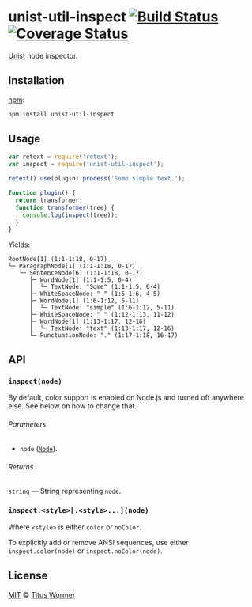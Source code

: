 # unist-util-inspect [![Build Status][build-badge]][build-page] [![Coverage Status][coverage-badge]][coverage-page]

[Unist][] node inspector.

## Installation

[npm][]:

```bash
npm install unist-util-inspect
```

## Usage

```javascript
var retext = require('retext');
var inspect = require('unist-util-inspect');

retext().use(plugin).process('Some simple text.');

function plugin() {
  return transformer;
  function transformer(tree) {
    console.log(inspect(tree));
  }
}
```

Yields:

```text
RootNode[1] (1:1-1:18, 0-17)
└─ ParagraphNode[1] (1:1-1:18, 0-17)
   └─ SentenceNode[6] (1:1-1:18, 0-17)
      ├─ WordNode[1] (1:1-1:5, 0-4)
      │  └─ TextNode: "Some" (1:1-1:5, 0-4)
      ├─ WhiteSpaceNode: " " (1:5-1:6, 4-5)
      ├─ WordNode[1] (1:6-1:12, 5-11)
      │  └─ TextNode: "simple" (1:6-1:12, 5-11)
      ├─ WhiteSpaceNode: " " (1:12-1:13, 11-12)
      ├─ WordNode[1] (1:13-1:17, 12-16)
      │  └─ TextNode: "text" (1:13-1:17, 12-16)
      └─ PunctuationNode: "." (1:17-1:18, 16-17)
```

## API

### `inspect(node)`

By default, color support is enabled on Node.js and turned off anywhere else.
See below on how to change that.

###### Parameters

*   `node` ([`Node`][node]).

###### Returns

`string` — String representing `node`.

### `inspect.<style>[.<style>...](node)`

Where `<style>` is either `color` or `noColor`.

To explicitly add or remove ANSI sequences, use either `inspect.color(node)`
or `inspect.noColor(node)`.

## License

[MIT][license] © [Titus Wormer][author]

<!-- Definition -->

[build-badge]: https://img.shields.io/travis/wooorm/unist-util-inspect.svg

[build-page]: https://travis-ci.org/wooorm/unist-util-inspect

[coverage-badge]: https://img.shields.io/codecov/c/github/wooorm/unist-util-inspect.svg

[coverage-page]: https://codecov.io/github/wooorm/unist-util-inspect?branch=master

[unist]: https://github.com/wooorm/unist

[npm]: https://docs.npmjs.com/cli/install

[node]: https://github.com/wooorm/unist#unist-nodes

[license]: LICENSE

[author]: http://wooorm.com
